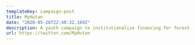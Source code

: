 ```yaml
---
templateKey: campaign-post
title: MyHutan
date: "2020-05-28T22:40:32.169Z"
description: A youth campaign to institutionalize financing for forest conservation in the Federal Constitution. We aim to build a coalition of young Malaysians that are passionate about forest conservation and climate change.
url: https://twitter.com/MyHutan
---
```

